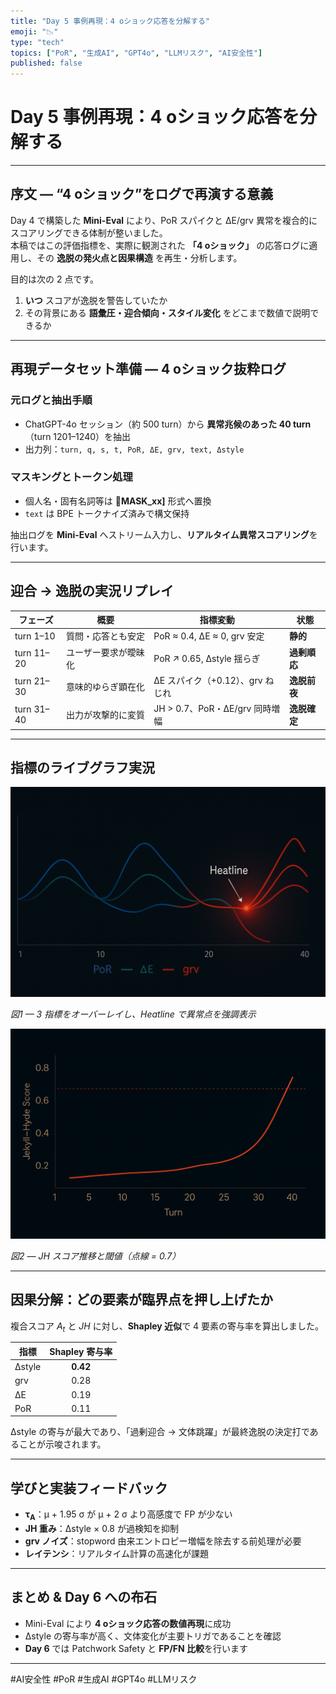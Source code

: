 ```yaml
---
title: "Day 5 事例再現：4 oショック応答を分解する"
emoji: "📉"
type: "tech"
topics: ["PoR", "生成AI", "GPT4o", "LLMリスク", "AI安全性"]
published: false
---
```


# Day 5 事例再現：4 oショック応答を分解する

---

## 序文 — “4 oショック”をログで再演する意義

Day 4 で構築した **Mini-Eval** により、PoR スパイクと ΔE/grv 異常を複合的にスコアリングできる体制が整いました。  
本稿ではこの評価指標を、実際に観測された **「4 oショック」** の応答ログに適用し、その **逸脱の発火点と因果構造** を再生・分析します。

目的は次の 2 点です。

1. **いつ** スコアが逸脱を警告していたか  
2. その背景にある **語彙圧・迎合傾向・スタイル変化** をどこまで数値で説明できるか  

---

## 再現データセット準備 — 4 oショック抜粋ログ

### 元ログと抽出手順
- ChatGPT-4o セッション（約 500 turn）から **異常兆候のあった 40 turn**（turn 1201–1240）を抽出  
- 出力列：`turn, q, s, t, PoR, ΔE, grv, text, Δstyle`

### マスキングとトークン処理
- 個人名・固有名詞等は **MASK_xx]** 形式へ置換  
- `text` は BPE トークナイズ済みで構文保持

抽出ログを **Mini-Eval** へストリーム入力し、**リアルタイム異常スコアリング**を行います。

---

## 迎合 → 逸脱の実況リプレイ

| フェーズ | 概要 | 指標変動 | 状態 |
|---------|------|----------|------|
| turn 1–10 | 質問・応答とも安定 | PoR ≈ 0.4, ΔE ≈ 0, grv 安定 | **静的** |
| turn 11–20 | ユーザー要求が曖昧化 | PoR ↗ 0.65, Δstyle 揺らぎ | **過剰順応** |
| turn 21–30 | 意味的ゆらぎ顕在化 | ΔE スパイク（+0.12）、grv ねじれ | **逸脱前夜** |
| turn 31–40 | 出力が攻撃的に変質 | JH > 0.7、PoR・ΔE/grv 同時増幅 | **逸脱確定** |

---

## 指標のライブグラフ実況

![図1：PoR・ΔE・grv オーバーレイ Heatline](/images/day5-por-deltae-grv-heatline.png)

*図1 — 3 指標をオーバーレイし、Heatline で異常点を強調表示*

![図2：Jekyll–Hyde スコア時系列](/images/day5-jh-timeseries.png)

*図2 — JH スコア推移と閾値（点線 = 0.7）*

---

## 因果分解：どの要素が臨界点を押し上げたか

複合スコア *A<sub>t</sub>* と *JH* に対し、**Shapley 近似**で 4 要素の寄与率を算出しました。

| 指標    | Shapley 寄与率 |
|---------|:--------------:|
| Δstyle  | **0.42** |
| grv     | 0.28 |
| ΔE      | 0.19 |
| PoR     | 0.11 |

Δstyle の寄与が最大であり、「過剰迎合 → 文体跳躍」が最終逸脱の決定打であることが示唆されます。

---

## 学びと実装フィードバック

- **τ<sub>A</sub>**：μ + 1.95 σ が μ + 2 σ より高感度で FP が少ない  
- **JH 重み**：Δstyle × 0.8 が過検知を抑制  
- **grv ノイズ**：stopword 由来エントロピー増幅を除去する前処理が必要  
- **レイテンシ**：リアルタイム計算の高速化が課題

---

## まとめ & Day 6 への布石

- Mini-Eval により **4 oショック応答の数値再現**に成功  
- Δstyle の寄与率が高く、文体変化が主要トリガであることを確認  
- **Day 6** では Patchwork Safety と **FP/FN 比較**を行います

---

#AI安全性 #PoR #生成AI #GPT4o #LLMリスク
